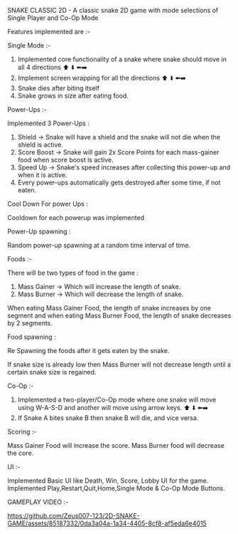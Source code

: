 SNAKE CLASSIC 2D - A classic snake 2D game with mode selections of Single Player and Co-Op Mode

Features implemented are :-

Single Mode :-

1. Implemented core functionality of a snake where snake should move in all 4 directions ⬆️ ⬇️ ⬅️➡️
2. Implement screen wrapping for all the directions ⬆️ ⬇️ ⬅️➡️
3. Snake dies after biting itself
4. Snake grows in size after eating food.

Power-Ups :-

Implemented 3 Power-Ups :

1. Shield → Snake will have a shield and the snake will not die when the shield is active.  
2. Score Boost → Snake will gain 2x Score Points for each mass-gainer food when score boost is active. 
3. Speed Up → Snake's speed increases after collecting this power-up and when it is active.
4. Every power-ups automatically gets destroyed after some time, if not eaten.

Cool Down For power Ups :

Cooldown for each powerup was implemented

Power-Up spawning :

Random power-up spawning at a random time interval of time.

Foods :-

There will be two types of food in the game :

1. Mass Gainer → Which will increase the length of snake. 
2. Mass Burner → Which will decrease the length of snake.

When eating Mass Gainer Food, the length of snake increases by one segment and when eating Mass Burner Food, the length of snake decreases by 2 segments.

Food spawning :

Re Spawning the foods after it gets eaten by the snake.

If snake size is already low then Mass Burner will not decrease length until a certain snake size is regained.

Co-Op :-

1. Implemented a two-player/Co-Op mode where one snake will move using W-A-S-D and another will move using arrow keys. ⬆️ ⬇️ ⬅️➡️
2. If Snake A bites snake B then snake B will die, and vice versa.

Scoring :- 

Mass Gainer Food will increase the score.
Mass Burner food will decrease the core. 

UI :-

Implemented Basic UI like Death, Win, Score, Lobby UI for the game.
Implemented Play,Restart,Quit,Home,Single Mode & Co-Op Mode Buttons.

GAMEPLAY VIDEO :-

https://github.com/Zeus007-123/2D-SNAKE-GAME/assets/85187332/0da3a04a-1a34-4405-8cf8-af5eda6e4015






